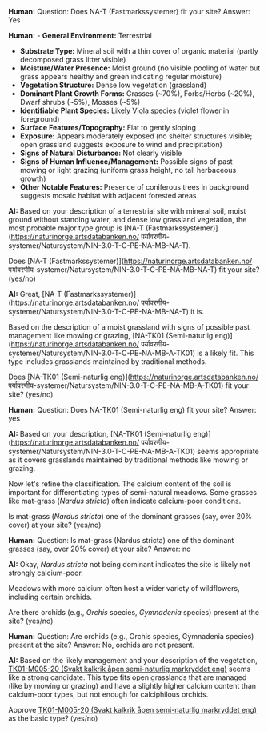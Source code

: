 **Human:** Question: Does NA-T (Fastmarkssystemer) fit your site? 
Answer: Yes

**Human:** - **General Environment:** Terrestrial  
- **Substrate Type:** Mineral soil with a thin cover of organic material (partly decomposed grass litter visible)  
- **Moisture/Water Presence:** Moist ground (no visible pooling of water but grass appears healthy and green indicating regular moisture)  
- **Vegetation Structure:** Dense low vegetation (grassland)  
- **Dominant Plant Growth Forms:** Grasses (~70%), Forbs/Herbs (~20%), Dwarf shrubs (~5%), Mosses (~5%)  
- **Identifiable Plant Species:** Likely Viola species (violet flower in foreground)  
- **Surface Features/Topography:** Flat to gently sloping  
- **Exposure:** Appears moderately exposed (no shelter structures visible; open grassland suggests exposure to wind and precipitation)  
- **Signs of Natural Disturbance:** Not clearly visible  
- **Signs of Human Influence/Management:** Possible signs of past mowing or light grazing (uniform grass height, no tall herbaceous growth)  
- **Other Notable Features:** Presence of coniferous trees in background suggests mosaic habitat with adjacent forested areas

**AI:** Based on your description of a terrestrial site with mineral soil, moist ground without standing water, and dense low grassland vegetation, the most probable major type group is [NA-T (Fastmarkssystemer)](https://naturinorge.artsdatabanken.no/ पर्यावरणीय-systemer/Natursystem/NIN-3.0-T-C-PE-NA-MB-NA-T).

Does [NA-T (Fastmarkssystemer)](https://naturinorge.artsdatabanken.no/ पर्यावरणीय-systemer/Natursystem/NIN-3.0-T-C-PE-NA-MB-NA-T) fit your site? (yes/no)

**AI:** Great, [NA-T (Fastmarkssystemer)](https://naturinorge.artsdatabanken.no/ पर्यावरणीय-systemer/Natursystem/NIN-3.0-T-C-PE-NA-MB-NA-T) it is.

Based on the description of a moist grassland with signs of possible past management like mowing or grazing, [NA-TK01 (Semi-naturlig eng)](https://naturinorge.artsdatabanken.no/ पर्यावरणीय-systemer/Natursystem/NIN-3.0-T-C-PE-NA-MB-A-TK01) is a likely fit. This type includes grasslands maintained by traditional methods.

Does [NA-TK01 (Semi-naturlig eng)](https://naturinorge.artsdatabanken.no/ पर्यावरणीय-systemer/Natursystem/NIN-3.0-T-C-PE-NA-MB-A-TK01) fit your site? (yes/no)

**Human:** Question: Does NA-TK01 (Semi-naturlig eng) fit your site? 
Answer: yes

**AI:** Based on your description, [NA-TK01 (Semi-naturlig eng)](https://naturinorge.artsdatabanken.no/ पर्यावरणीय-systemer/Natursystem/NIN-3.0-T-C-PE-NA-MB-A-TK01) seems appropriate as it covers grasslands maintained by traditional methods like mowing or grazing.

Now let's refine the classification. The calcium content of the soil is important for differentiating types of semi-natural meadows. Some grasses like mat-grass (*Nardus stricta*) often indicate calcium-poor conditions.

Is mat-grass (*Nardus stricta*) one of the dominant grasses (say, over 20% cover) at your site? (yes/no)

**Human:** Question: Is mat-grass (Nardus stricta) one of the dominant grasses (say, over 20% cover) at your site? 
Answer: no

**AI:** Okay, *Nardus stricta* not being dominant indicates the site is likely not strongly calcium-poor.

Meadows with more calcium often host a wider variety of wildflowers, including certain orchids.

Are there orchids (e.g., *Orchis* species, *Gymnadenia* species) present at the site? (yes/no)

**Human:** Question: Are orchids (e.g., Orchis species, Gymnadenia species) present at the site? 
Answer: No, orchids are not present.

**AI:** Based on the likely management and your description of the vegetation, [TK01-M005-20 (Svakt kalkrik åpen semi-naturlig markryddet eng)](https://naturinorge.artsdatabanken.no/NiN-3.0-T-C-PE-NA-MB-TK01-M005-20) seems like a strong candidate. This type fits open grasslands that are managed (like by mowing or grazing) and have a slightly higher calcium content than calcium-poor types, but not enough for calciphilous orchids.

Approve [TK01-M005-20 (Svakt kalkrik åpen semi-naturlig markryddet eng)](https://naturinorge.artsdatabanken.no/NiN-3.0-T-C-PE-NA-MB-TK01-M005-20) as the basic type? (yes/no)